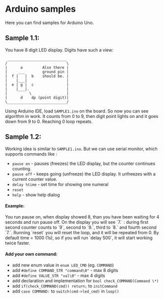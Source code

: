# Arduino samples
Here you can find samples for Arduino Uno.
## Sample 1.1:
You have 8 digit LED display. Digits have such a view:

```
 ___________________________
/                           \
|      a         Also there |
|     ___        ground pin |
|  f |   |  b    should be. |
|    |___|                  |
|  e | g |  c               |
|    |___|.                 |
|          \                |
|      d    dp (point digit)|
\___________________________/     
```

Using Arduino IDE, load `SAMPLE1.ino` on the board.
So now you can see algorithm in work.
It counts from 0 to 9, then digit point lights on and it goes down from 9 to 0.
Reaching 0 loop repeats.

## Sample 1.2:
Working idea is similar to `SAMPLE1.ino`.
But we can use serial monitor, which supports commands like :

* `pause on` - pauses (freezes) the LED display, but the counter continues counting.
* `pause off` - keeps going (unfreeze) the LED display.
It unfreezes with a current counter value.
* `delay %time` - set time for showing one numeral
* `reset`
* `help` - show help dialog

<h4>Example: </h4>
You run pause on, when display showed 8, than you have been waiting for 4 seconds and run pause off.
On the display you will see `7.` : during first second counter counts to `9`,
second to `9.`, third to `8.` and fourth second `7.`.
Running `reset` you will reset the loop, and it will be repeated from 0.
By default time = 1000 (1s), so if you will run `delay 500`, it will start working twice faster.

<h4>Add your own command:</h4>

* add new enum value in `enum LED_CMD` (eg. `COMMAND`)
* add `#define COMMAND_STR "command\0"` - max 8 digits
* add `#define VALUE_STR "val\0"` - max 4 digits
* add declaration and implementation for `bool check_COMMAND(Command \*)`
* add `if(check_COMMAND(cmd)) return;` to `initCommand`
* add `case COMMAND:` to `switch(cmd->led_cmd)` in `loop()`





